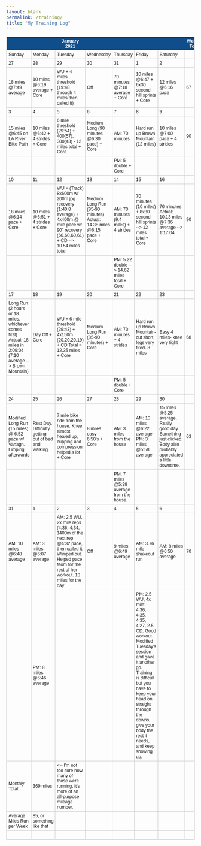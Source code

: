 ```yaml
---
layout: blank
permalink: /training/
title: "My Training Log"
---
```

<style type="text/css">
	table.tableizer-table {
		font-size: 12px;
		border: 1px solid #CCC; 
		font-family: Arial, Helvetica, sans-serif;
	} 
	.tableizer-table td {
		padding: 4px;
		margin: 3px;
		border: 1px solid #CCC;
	}
	.tableizer-table th {
		background-color: #104E8B; 
		color: #FFF;
		font-weight: bold;
	}
</style>
<table class="tableizer-table">
<thead><tr class="tableizer-firstrow"><th></th><th>&nbsp;</th><th>January 2021</th><th>&nbsp;</th><th>&nbsp;</th><th>&nbsp;</th><th>&nbsp;</th><th>Weekly Total</th></tr></thead><tbody>
 <tr><td>Sunday</td><td>Monday</td><td>Tuesday</td><td>Wednesday</td><td>Thursday</td><td>Friday</td><td>Saturday</td><td>&nbsp;</td></tr>
 <tr><td>27</td><td>28</td><td>29</td><td>30</td><td>31</td><td>1</td><td>2</td><td>&nbsp;</td></tr>
 <tr><td>18 miles @7:49 average</td><td>10 miles @6:19 average + Core</td><td>WU + 4 miles threshold (19:48 through 4 miles then called it)</td><td>Off</td><td>70 minutes @7:18 average + Core</td><td>10 miles @6:47 + 6x30 second hill sprints + Core</td><td>12 miles @6:16 pace</td><td>67</td></tr>
 <tr><td>3</td><td>4</td><td>5</td><td>6</td><td>7</td><td>8</td><td>9</td><td>&nbsp;</td></tr>
 <tr><td>15 miles @6:45 on LA River Bike Path</td><td>10 miles @6:42 + 4 strides + Core </td><td>6 mile threshold (29:54) + 400(57), 300(43) - 12 miles total + Core </td><td>Medium Long (90 minutes @6:30 pace) + Core </td><td>AM: 70 minutes</td><td>Hard run up Brown Mountain (12 miles)</td><td>10 miles @7:00 pace + 4 strides</td><td>90</td></tr>
 <tr><td>&nbsp;</td><td>&nbsp;</td><td>&nbsp;</td><td>&nbsp;</td><td>PM: 5 double + Core </td><td>&nbsp;</td><td>&nbsp;</td><td>&nbsp;</td></tr>
 <tr><td>10</td><td>11</td><td>12</td><td>13</td><td>14</td><td>15</td><td>16</td><td>&nbsp;</td></tr>
 <tr><td>18 miles @6:14 pace + Core </td><td>10 miles @6:51 + 4 strides + Core </td><td>WU + (Track) 8x600m w/ 200m jog recovery (1:40.8 average) + 4x400m @ mile pace w/ 90" recovery (60,60,60,61) + CD --> 10.54 miles total</td><td>Medium Long Run (85-90 minutes) Actual: 14.38 miles @6:15 pace + Core </td><td>AM: 70 minutes (9.4 miles) + 4 strides</td><td>70 minutes (10 miles) + 8x30 second hill sprints --> 12 miles total + Core </td><td>70 minutes Actual: 10.13 miles @7:36 average --> 1:17:04</td><td>90</td></tr>
 <tr><td>&nbsp;</td><td>&nbsp;</td><td>&nbsp;</td><td>&nbsp;</td><td>PM: 5.22 double --> 14.62 miles total + Core </td><td>&nbsp;</td><td>&nbsp;</td><td>&nbsp;</td></tr>
 <tr><td>17</td><td>18</td><td>19</td><td>20</td><td>21</td><td>22</td><td>23</td><td>&nbsp;</td></tr>
 <tr><td>Long Run (2 hours or 18 miles, whichever comes first) Actual: 18 miles in 2:09:04 (7:10 average --> Brown Mountain)</td><td>Day Off + Core </td><td>WU + 6 mile threshold (29:43) + 4x150m (20,20,20,19) + CD Total = 12.35 miles + Core </td><td>Medium Long Run (85-90 minutes) + Core </td><td>AM: 70 minutes + 4 strides</td><td>Hard run up Brown Mountain- cut short, legs very tired- 8 miles </td><td>Easy 4 miles- knee very tight </td><td>68</td></tr>
 <tr><td>&nbsp;</td><td>&nbsp;</td><td>&nbsp;</td><td>&nbsp;</td><td>PM: 5 double + Core</td><td>&nbsp;</td><td>&nbsp;</td><td>&nbsp;</td></tr>
 <tr><td>24</td><td>25</td><td>26</td><td>27</td><td>28</td><td>29</td><td>30</td><td>&nbsp;</td></tr>
 <tr><td>Modified Long Run (15 miles) @ 6:52 pace w/ Vahagn. Limping afterwards </td><td>Rest Day. Difficulty getting out of bed and walking. </td><td>7 mile bike ride from the house. Knee almost healed up, cupping and compression helped a lot + Core </td><td>8 miles easy - 6:50's + Core </td><td>AM: 3 miles from the house </td><td>AM: 10 miles @6:22 average PM: 3 miles @5:58 average </td><td>15 miles @5:25 average. Really good day. Something just clicked. Body also probably appreciated a little downtime.</td><td>63</td></tr>
 <tr><td>&nbsp;</td><td>&nbsp;</td><td>&nbsp;</td><td>&nbsp;</td><td>PM: 7 miles @5:38 average from the house. </td><td>&nbsp;</td><td>&nbsp;</td><td>&nbsp;</td></tr>
 <tr><td>31</td><td>1</td><td>2</td><td>3</td><td>4</td><td>5</td><td>6</td><td>&nbsp;</td></tr>
 <tr><td>AM: 10 miles @6:48 average </td><td>AM: 3 miles @6:07 average </td><td>AM: 2.5 WU, 2x mile reps (4:36, 4:34, 1400m of the next rep @4:32 pace, then called it. Wimped out. Helped pace Mom for the rest of her workout. 10 miles for the day </td><td>Off </td><td>9 miles @6:49 average </td><td>AM: 3.76 mile shakeout run </td><td>AM: 8 miles @6:50 average </td><td>70</td></tr>
 <tr><td>&nbsp;</td><td>PM: 8 miles @6:46 average </td><td>&nbsp;</td><td>&nbsp;</td><td>&nbsp;</td><td>PM: 2.5 WU, 4x mile: 4:36, 4:35, 4:35, 4:27, 2.5 CD. Good workout. Modified Tuesday's session and gave it another go. Training is difficult but you have to keep your head on straight through the downs, give your body the rest it needs, and keep showing up. </td><td>&nbsp;</td><td>&nbsp;</td></tr>
 <tr><td>Monthly Total:</td><td>369 miles</td><td><-- I'm not too sure how many of those were running, it's more of an all-purpose mileage number. </td><td>&nbsp;</td><td>&nbsp;</td><td>&nbsp;</td><td>&nbsp;</td><td>&nbsp;</td></tr>
 <tr><td>Average Miles Run per Week</td><td>85, or something like that </td><td>&nbsp;</td><td>&nbsp;</td><td>&nbsp;</td><td>&nbsp;</td><td>&nbsp;</td><td>&nbsp;</td></tr>
 <tr><td>&nbsp;</td><td>&nbsp;</td><td>&nbsp;</td><td>&nbsp;</td><td>&nbsp;</td><td>&nbsp;</td><td>&nbsp;</td><td></td></tr>
</tbody></table>